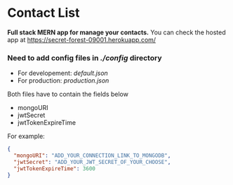 # Contact List
**Full stack MERN app for manage your contacts.**
You can check the hosted app at https://secret-forest-09001.herokuapp.com/

### Need to add config files in *./config* directory
* For developement: *default.json*
* For production: *production.json*

Both files have to contain the fields below
* mongoURI
* jwtSecret 
* jwtTokenExpireTime

For example:
```json
{
  "mongoURI": "ADD_YOUR_CONNECTION_LINK_TO_MONGODB",
  "jwtSecret": "ADD_YOUR_JWT_SECRET_OF_YOUR_CHOOSE",
  "jwtTokenExpireTime": 3600
}
```
